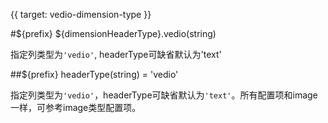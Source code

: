 {{ target: vedio-dimension-type }}


#${prefix} ${dimensionHeaderType}.vedio(string)

指定列类型为`'vedio'`, headerType可缺省默认为'text'

##${prefix} headerType(string) = 'vedio'

指定列类型为`'vedio'`，headerType可缺省默认为`'text'`。所有配置项和image一样，可参考image类型配置项。
